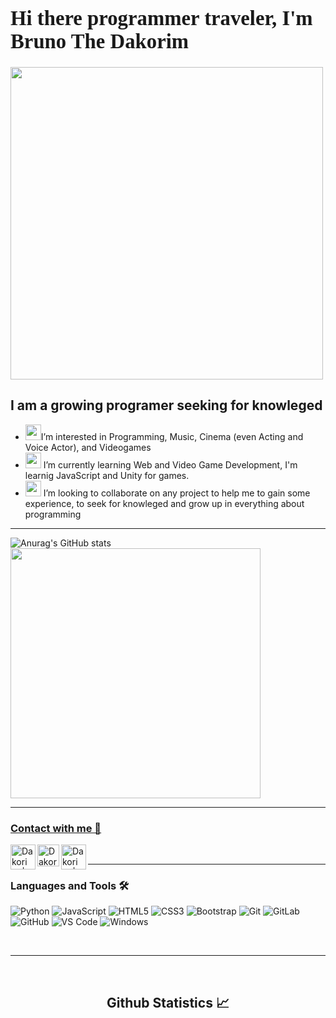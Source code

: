 ### <font face="Augusta"><h1>Hi there programmer traveler, I'm Bruno The Dakorim </h1></font>
<img width="500px" src="https://media.giphy.com/media/2qzHVSVfPcBlC/giphy.gif?cid=790b761138ab63e4399f40abba45a58f53b3e3587cee7443&rid=giphy.gif&ct=g" />



## I am a growing programer seeking for knowleged 

* <img width="25px" src="https://static.wikia.nocookie.net/darksouls/images/7/75/Para_faith_large.png/revision/latest?cb=20111011014229"/>I’m interested in Programming, Music, Cinema (even Acting and Voice Actor), and Videogames
* <img width="25px" src="https://static.wikia.nocookie.net/darksouls/images/0/0e/Para_attun_large.png/revision/latest?cb=20111011014102"/> I’m currently learning Web and Video Game Development, I'm learnig JavaScript and Unity for games.
* <img width="25px" src="https://static.wikia.nocookie.net/darksouls/images/3/31/Para_resist_large.png/revision/latest?cb=20111011014158"/> I’m looking to collaborate on any project to help me to gain some experience, to seek for knowleged and grow up in everything about programming


---

![Anurag's GitHub stats](https://github-readme-stats.vercel.app/api?username=Dakorim&show_icons=true&theme=tokyonight)
 <a href="https://github.com/eichenbergerche"><img width="400" src="https://github-readme-stats.vercel.app/api/top-langs/?username=Dakorim&hide=html,scss,css,shell&langs_count=10&layout=compact&theme=gruvbox">

   ---

### Contact with me 📝


[<img align="left" alt="Dakorim | Email" width="40px" src="https://i.pinimg.com/originals/1d/46/dd/1d46dda5b99cf1a91a1e2377fb948b36.gif" />][Mail]
[<img align="left" alt="Dakorim | LinkedIn" width="35px" src="https://i.pinimg.com/originals/de/b4/6f/deb46f02a59e3b3a2aa58fac16290d63.gif" />][linkedin]
[<img align="left" alt="Dakorim | Instagram" width="40px" src="https://thumbs.gfycat.com/OrnateOrneryFoal-max-1mb.gif" />][instagram]

<br />

---

### Languages and Tools 🛠 


![Python](http://img.shields.io/badge/-Python-3776AB?style=flat-square&logo=python&logoColor=ffffff)
![JavaScript](https://img.shields.io/badge/-JavaScript-%23F7DF1C?style=flat-square&logo=javascript&logoColor=000000&labelColor=%23F7DF1C&color=%23FFCE5A)
![HTML5](https://img.shields.io/badge/-HTML5-%23E44D27?style=flat-square&logo=html5&logoColor=ffffff)
![CSS3](https://img.shields.io/badge/-CSS3-%231572B6?style=flat-square&logo=css3)
![Bootstrap](https://img.shields.io/badge/-Bootstrap-563D7C?style=flat-square&logo=Bootstrap)
![Git](https://img.shields.io/badge/-Git-%23F05032?style=flat-square&logo=git&logoColor=%23ffffff)
![GitLab](https://img.shields.io/badge/-GitLab-FCA121?style=flat-square&logo=gitlab)
![GitHub](https://img.shields.io/badge/-GitHub-181717?style=flat-square&logo=github)
![VS Code](http://img.shields.io/badge/-VS%20Code-007ACC?style=flat-square&logo=visual-studio-code&logoColor=ffffff)
![Windows](http://img.shields.io/badge/-Windows-0078D6?style=flat-square&logo=windows&logoColor=ffffff)

<br/>

---

<br/>

  <h2 align="center"> Github Statistics 📈 </h2>
   
  <div align="center"> 
    
</div
  
<br/>

[mail]: cabrerabruno22@gmail.com
[instagram]: https://www.instagram.com/bruno.ncab/ 
[linkedin]:https://www.linkedin.com/in/bruno-cabrera-99b370210/


<!--
**Dakorim/Dakorim** is a ✨ _special_ ✨ repository because its `README.md` (this file) appears on your GitHub profile.

Here are some ideas to get you started:

- 🔭 I’m currently working on ...
- 🌱 I’m currently learning ...
- 👯 I’m looking to collaborate on ...
- 🤔 I’m looking for help with ...
- 💬 Ask me about ...
- 📫 How to reach me: ...
- 😄 Pronouns: ...
- ⚡ Fun fact: ...
-->
